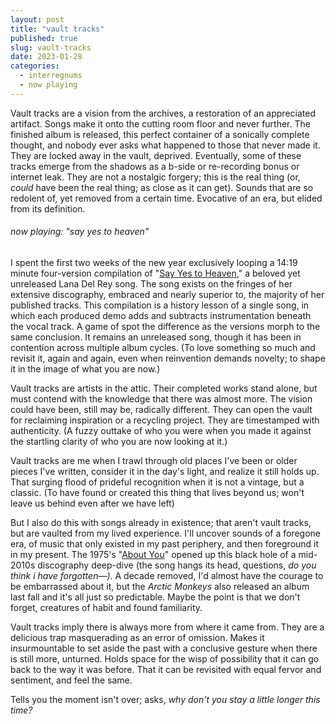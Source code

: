 ```yaml
---
layout: post
title: "vault tracks"
published: true
slug: vault-tracks
date: 2023-01-28
categories:
  - interregnums
  - now playing
---
```


Vault tracks are a vision from the archives, a restoration of an appreciated artifact. Songs make it onto the cutting room floor and never further. The finished album is released, this perfect container of a sonically complete thought, and nobody ever asks what happened to those that never made it. They are locked away in the vault, deprived. Eventually, some of these tracks emerge from the shadows as a b-side or re-recording bonus or internet leak. They are not a nostalgic forgery; this is the real thing (or, *could* have been the real thing; as close as it can get). Sounds that are so redolent of, yet removed from a certain time. Evocative of an era, but elided from its definition. 

###### now playing: "say yes to heaven"
I spent the first two weeks of the new year exclusively looping a 14:19 minute four-version compilation of "[Say Yes to Heaven](https://www.youtube.com/watch?v=7WSvpw_XOUk&list=RD7WSvpw_XOUk)," a beloved yet unreleased Lana Del Rey song. The song exists on the fringes of her extensive discography, embraced and nearly superior to, the majority of her published tracks. This compilation is a history lesson of a single song, in which each produced demo adds and subtracts instrumentation beneath the vocal track. A game of spot the difference as the versions morph to the same conclusion. It remains an unreleased song, though it has been in contention across multiple album cycles. (To love something so much and revisit it, again and again, even when reinvention demands novelty; to shape it in the image of what you are now.)

<!--more-->

Vault tracks are artists in the attic. Their completed works stand alone, but must contend with the knowledge that there was almost more. The vision could have been, still may be, radically different. They can open the vault for reclaiming inspiration or a recycling project. They are timestamped with authenticity. (A fuzzy outtake of who you were when you made it against the startling clarity of who you are now looking at it.)

Vault tracks are me when I trawl through old places I've been or older pieces I've written, consider it in the day's light, and realize it still holds up. That surging flood of prideful recognition when it is not a vintage, but a classic. (To have found or created this thing that lives beyond us; won't leave us behind even after we have left)

But I also do this with songs already in existence; that aren't vault tracks, but are vaulted from my lived experience. I'll uncover sounds of a foregone era, of music that only existed in my past periphery, and then foreground it in my present. The 1975's "[About You](https://www.youtube.com/watch?v=28Lj4qt3lCc)" opened up this black hole of a mid-2010s discography deep-dive (the song hangs its head, questions, *do you think i have forgotten—)*. A decade removed, I'd almost have the courage to be embarrassed about it, but the *Arctic Monkeys* also released an album last fall and it's all just so predictable. Maybe the point is that we don't forget, creatures of habit and found familiarity. 

Vault tracks imply there is always more from where it came from. They are a delicious trap masquerading as an error of omission. Makes it insurmountable to set aside the past with a conclusive gesture when there is still more, unturned. Holds space for the wisp of possibility that it can go back to the way it was before. That it can be revisited with equal fervor and sentiment, and feel the same.

Tells you the moment isn't over; asks, *why don't you stay a little longer this time?*